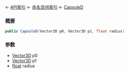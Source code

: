 ← [API索引](Api-Index) ← [命名空间索引](Namespace-Index) ← [CapsuleD](VRageMath.CapsuleD)

### 概要

```csharp
public CapsuleD(Vector3D p0, Vector3D p1, float radius)
```

### 参数

* [Vector3D](VRageMath.Vector3D) p0
* [Vector3D](VRageMath.Vector3D) p1
* [float](https://docs.microsoft.com/en-us/dotnet/api/System.Single?view=netframework-4.6) radius

